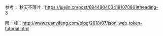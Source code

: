 参考：
秋天不落叶：https://juejin.cn/post/6844904034181070861#heading-3

阮一峰：http://www.ruanyifeng.com/blog/2018/07/json_web_token-tutorial.html

